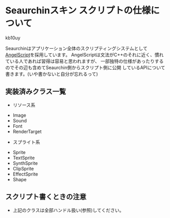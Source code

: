 # Seaurchinスキン スクリプトの仕様について
kb10uy

Seaurchinはアプリケーション全体のスクリプティングシステムとして[AngelScript](http://www.angelcode.com/angelscript/)を採用しています。
AngelScriptは文法がC++のそれに近く、慣れている人であれば習得は容易と思われますが、
一部独特の仕様があったりするのでその辺も含めてSeaurchin側からスクリプト側に公開
しているAPIについて書きます。(いや書かないと自分が忘れるって)

## 実装済みクラス一覧
* リソース系
 - Image
 - Sound
 - Font
 - RenderTarget
* スプライト系
 - Sprite
 - TextSprite
 - SynthSprite
 - ClipSprite
 - EffectSprite
 - Shape

## スクリプト書くときの注意
* 上記のクラスは全部ハンドル扱い(参照)してください。
